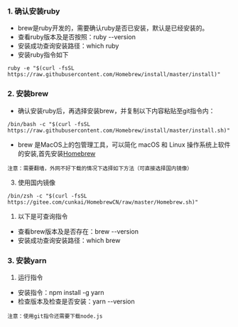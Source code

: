 
### 1. 确认安装ruby

- brew是ruby开发的，需要确认ruby是否已安装，默认是已经安装的。
- 查看ruby版本及是否按照：ruby --version
- 安装成功查询安装路径：which ruby
- 安装ruby指令如下

```
ruby -e "$(curl -fsSL https://raw.githubusercontent.com/Homebrew/install/master/install)"
```
### 2. 安装brew
-  确认安装ruby后，再选择安装brew，并复制以下内容粘贴至git指令内：
```
/bin/bash -c "$(curl -fsSL https://raw.githubusercontent.com/Homebrew/install/master/install.sh)"
```
-  brew 是MacOS上的包管理工具，可以简化 macOS 和 Linux 操作系统上软件的安装,首先安装[Homebrew](https://brew.sh/)

`注意：需要翻墙，外网不好下载的情况下选择如下方法（可直接选择国内镜像）`

3. 使用国内镜像
```
/bin/zsh -c "$(curl -fsSL https://gitee.com/cunkai/HomebrewCN/raw/master/Homebrew.sh)"
```

1. 以下是可查询指令

- 查看brew版本及是否存在：brew --version
- 安装成功查询安装路径：which brew

### 3. 安装yarn

1. 运行指令
- 安装指令：npm install -g yarn
- 检查版本及检查是否安装：yarn --version

`注意：使用git指令还需要下载node.js`